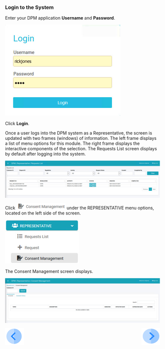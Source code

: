 ### Login to the System

Enter your DPM application **Username** and **Password**.

![image](/articles/demo_project/DPM_Demo_Project/images/08_6_Consent_CustConsent_Login.jpg)                                  

Click **Login**.

Once a user logs into the DPM system as a Representative, the screen is updated with two frames (windows) of information. The left frame displays a list of menu options for this module. The right frame displays the interactive components of the selection. The Requests List screen displays by default after logging into the system.

![image](/articles/demo_project/DPM_Demo_Project/images/08_1_Consent_RepConsent_Landing.jpg)      

Click ![image](/articles/demo_project/DPM_Demo_Project/images/08_ICON_ConsentManagement.png) under the REPRESENTATIVE menu options, located on the left side of the screen. 

![image](/articles/demo_project/DPM_Demo_Project/images/08_5_Consent_RepConsent_LeftPanel.jpg)    

The Consent Management screen displays.

![image](/articles/demo_project/DPM_Demo_Project/images/08_2_Consent_RepConsent_Landing.jpg)     



[![Previous](/articles/demo_project/DPM_Demo_Project/images/Previous.png)]( /articles/demo_project/DPM_Demo_Project/08_Consent/07_01_Representative_Consent_Tutorial.md)[<img align="right" width="60" height="54" src="/articles/demo_project/DPM_Demo_Project/images/Next.png">](/articles/demo_project/DPM_Demo_Project/08_Consent/07_03_Representative_OptIn_or_OptOut.md)
